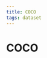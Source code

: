 ```yaml
---
title: COCO
tags: dataset 
---
```


# COCO






















































































